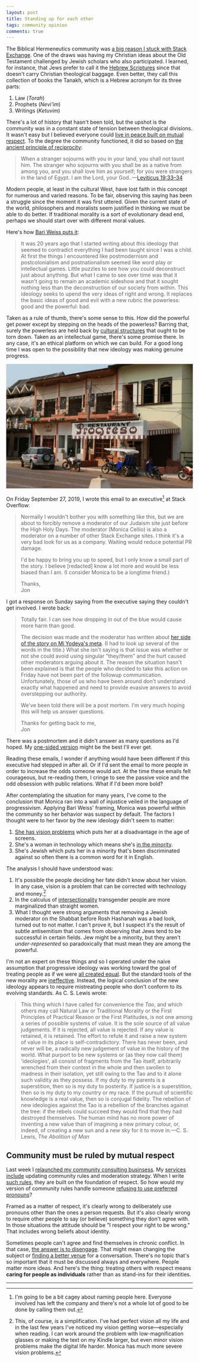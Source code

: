 ```yaml
---
layout: post
title: Standing up for each other
tags: community opinion
comments: true
---
```


The Biblical Hermeneutics community was [a big reason I stuck with
Stack
Exchange](https://meta.stackexchange.com/questions/42481/the-problem-with-extrinsic-motivation/141021#141021). One
of the draws was having my Christian ideas about the Old Testament
challenged by Jewish scholars who also participated. I learned, for
instance, that Jews prefer to call it the [Hebrew
Scriptures](https://en.wikipedia.org/wiki/Hebrew_Bible) since that
doesn't carry Christian theological baggage. Even better, they call
this collection of books the Tanakh, which is a Hebrew acronym for its
three parts:

1. Law (_Torah_) 
2. Prophets (_Nevi'im_)
3. Writings (_Ketuvim_)

There's a lot of history that hasn't been told, but the upshot is the
community was in a constant state of tension between theological
divisions. It wasn't easy but I believed everyone could [live in peace
built on mutual
respect](https://hermeneutics.meta.stackexchange.com/questions/735/what-kind-of-site-do-we-ultimately-want-to-have). To
the degree the community functioned, it did so based on [the ancient
principle of reciprocity](https://en.wikipedia.org/wiki/Golden_Rule):

> When a stranger sojourns with you in your land, you shall not taunt
> him. The stranger who sojourns with you shall be as a native from
> among you, and you shall love him as yourself; for you were
> strangers in the land of Egypt. I am the Lord, your
> God..&mdash;[Leviticus
> 19:33&ndash;34](https://www.chabad.org/library/bible_cdo/aid/9920/jewish/Chapter-19.htm)

Modern people, at least in the cultural West, have lost faith in this
concept for numerous and varied reasons. To be fair, observing this
saying has been a struggle since the moment it was first
uttered. Given the current state of the world, philosophers and
moralists seem justified in thinking we must be able to do better. If
traditional morality is a sort of evolutionary dead end, perhaps we
should start over with different moral values.

Here's how [Bari Weiss puts
it](https://youtube.com/clip/UgkxOcelp9Eh2USn0ddmwZukf5Q0BY-BbxRu?si=sjayjE314NGny7bb):

> It was 20 years ago that I started writing about this ideology that
> seemed to contradict everything I had been taught since I was a
> child. At first the things I encountered like postmodernism and
> postcolonialism and postnationalism seemed like word play or
> intellectual games. Little puzzles to see how you could deconstruct
> just about anything. But what I came to see over time was that it
> wasn't going to remain an academic sideshow and that it sought
> nothing less than the deconstruction of our society from
> within. This ideology seeks to upend the very ideas of right and
> wrong. It replaces the basic ideas of good and evil with a new
> rubric the powerless: good and the powerful: bad.

Taken as a rule of thumb, there's some sense to this. How did the
powerful get power except by stepping on the heads of the powerless?
Barring that, surely the powerless are held back by [cultural
structures](/2015/04/22/cs_females.html) that ought to be torn
down. Taken as an intellectual game, there's some promise there. In
any case, it's an ethical platform on which we can build. For a good
long time I was open to the possibility that new ideology was making
genuine progress.

![_Restaurant Progreso_](/images/progreso.jpg)

On Friday September 27, 2019, I wrote this email to an executive[^1] at Stack
Overflow:

> Normally I wouldn't bother you with something like this, but we are
> about to forcibly remove a moderator of our Judaism site just before
> the High Holy Days. The moderator (Monica Cellio) is also a
> moderator on a number of other Stack Exchange sites. I think it's a
> very bad look for us as a company. Waiting would reduce potential PR
> damage.
>
> I'd be happy to bring you up to speed, but I only know a small part
> of the story. I believe [redacted] know a lot more and would be less
> biased than I am. (I consider Monica to be a longtime friend.)
> 
> Thanks,  
> Jon

I got a response on Sunday saying from the executive saying they
couldn't get involved. I wrote back:

> Totally fair. I can see how dropping in out of the blue would cause
> more harm than good.
> 
> The decision was made and the moderator has written about [her side
> of the story on Mi Yodeya's
> meta](https://judaism.meta.stackexchange.com/questions/5193/stack-overflow-inc-sinat-chinam-and-the-goat-for-azazel#5193). (I
> had to look up several of the words in the title.) What she isn't
> saying is that issue was whether or not she could avoid using
> singular "they/them" and the hurt caused other moderators arguing
> about it. The reason the situation hasn't been explained is that the
> people who decided to take this action on Friday have not been part
> of the followup communication. Unfortunately, those of us who have
> been around don't understand exactly what happened and need to
> provide evasive answers to avoid overstepping our authority.
> 
> We've been told there will be a post mortem. I'm very much hoping
> this will help us answer questions.
> 
> Thanks for getting back to me,  
> Jon

There was a postmortem and it didn't answer as many questions as I'd
hoped. My [one-sided version](/2020/04/03/pronoun_retro.html) might be
the best I'll ever get. 

Reading these emails, I wonder if anything would have been different
if this executive had stepped in after all. Or if I'd sent the email
to more people in order to increase the odds someone would act.  At
the time these emails felt courageous, but re-reading them, I cringe
to see the passive voice and the odd obsession with public
relations. What if I'd been more bold?

After contemplating the situation for many years, I've come to the
conclusion that Monica ran into a wall of injustice veiled in the
language of progressivism. Applying Bari Weiss' framing, Monica was
powerful within the community so her behavior was suspect by
default. The factors I thought were to her favor by the new ideology
didn't seem to matter:

1. [She has vision
   problems](https://www.cellio.org/blog/2019/vision-problems-and-computers)
   which puts her at a disadvantage in the age of screens.
2. She's a woman in technology which means she's [in the
   minority](/2020/06/22/welcoming.html).
3. She's Jewish which puts her in a minority that's been discriminated
   against so often there is a common word for it in English.

The analysis I should have understood was:

1. It's possible the people deciding her fate didn't know about her
   vision. In any case, vision is a problem that can be corrected with
   technology and money.[^2]
2. In the calculus of
   [intersectionality](https://en.wikipedia.org/wiki/Intersectionality)
   transgender people are more marginalized than straight women.
3. What I thought were strong arguments that removing a Jewish
   moderator on the Shabbat before Rosh Hashanah was a bad look,
   turned out to not matter. I can't prove it, but I suspect it's the
   result of subtle antisemitism that comes from observing that Jews
   tend to be successful in certain fields. Jew might be a minority,
   but they aren't _under-represented_ so paradoxically that must mean
   they are among the powerful.
   
I'm not an expert on these things and so I operated under the naive
assumption that progressive ideology was working toward the goal of
treating people as if we were [all created
equal](https://www.archives.gov/founding-docs/declaration-transcript#:~:text=We%20hold%20these%20truths%20to,their%20just%20powers%20from%20the). But
the standard tools of the new morality are
[ineffective](/2023/10/18/unconscious_bias.html). Instead, the logical
conclusion of the new ideology appears to require mistreating people
who don't conform to its evolving standards. As C. S. Lewis wrote:

> This thing which I have called for convenience the _Tao_, and which
> others may call Natural Law or Traditional Morality or the First
> Principles of Practical Reason or the First Platitudes, is not one
> among a series of possible systems of value. It is the sole source
> of all value judgements. If it is rejected, all value is
> rejected. If any value is retained, it is retained. The effort to
> refute it and raise a new system of value in its place is
> self-contradictory. There has never been, and never will be, a
> radically new judgement of value in the history of the world. What
> purport to be new systems or (as they now call them) 'ideologies',
> all consist of fragments from the Tao itself, arbitrarily wrenched
> from their context in the whole and then swollen to madness in their
> isolation, yet still owing to the Tao and to it alone such validity
> as they possess. If my duty to my parents is a superstition, then so
> is my duty to posterity. If justice is a superstition, then so is my
> duty to my country or my race. If the pursuit of scientific
> knowledge is a real value, then so is conjugal fidelity. The
> rebellion of new ideologies against the Tao is a rebellion of the
> branches against the tree: if the rebels could succeed they would
> find that they had destroyed themselves. The human mind has no more
> power of inventing a new value than of imagining a new primary
> colour, or, indeed, of creating a new sun and a new sky for it to
> move in.&mdash;C. S. Lewis, _The Abolition of Man_

## Community must be ruled by mutual respect

Last week I [relaunched my community consulting
businsess](/2023/11/14/building_civitas.html). My [services
include](https://buildcivitas.com/services/) updating community rules
and moderation strategy. When I write [such
rules](https://talk.collegeconfidential.com/guidelines), they are
built on the foundation of respect. So how would my version of
community rules handle someone [refusing to use preferred
pronouns](/2020/10/18/TL_pronouns.html)?

Framed as a matter of respect, it's clearly wrong to deliberately use
pronouns other than the ones a person requests. But it's also clearly
wrong to require other people to say (or believe) something they don't
agree with. In those situations the attitude should be "I respect your
right to be wrong." That includes wrong beliefs about identity.

Sometimes people can't agree and find themselves in chronic
conflict. In that case, [the answer is to
disengage](/2020/09/24/ignoring_others.html). That might mean changing
the subject or [finding a better
venue](https://talk.collegeconfidential.com/t/politics-discussion-group/3617248)
for a conversation. There's no topic that's so important that it must
be discussed always and everywhere. People matter more ideas. And
here's the thing: treating others with respect means **caring for
people as individuals** rather than as stand-ins for their identities.

---

[^1]: I'm going to be a bit cagey about naming people here. Everyone
    involved has left the company and there's not a whole lot of good
    to be done by calling them out. 

[^2]: This, of course, is a simplification. I've had perfect vision
    all my life and in the last few years I've noticed my vision
    getting worse&mdash;especially when reading. I can work around the
    problem with low-magnification glasses or making the text on my
    Kindle larger, but even minor vision problems make the digital
    life harder. Monica has much more severe vision problems.
